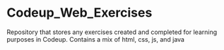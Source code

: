 # Codeup_Web_Exercises

Repository that stores any exercises created and completed for learning purposes in Codeup.
Contains a mix of html, css, js, and java
